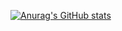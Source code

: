 [![Anurag's GitHub stats](https://github-readme-stats.vercel.app/api?username=meloalves)](https://github.com/anuraghazra/github-readme-stats)
